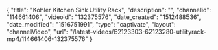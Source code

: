 {
    "title": "Kohler Kitchen Sink Utility Rack",
    "description": "",
    "channelid": "114661406",
    "videoid": "132375576",
    "date_created": "1512488536",
    "date_modified": "1516751991",
    "type": "captivate",
    "layout": "channelVideo",
    "url": "\/latest-videos\/62123303-62123280-utilityrack-mp4\/114661406-132375576"
}